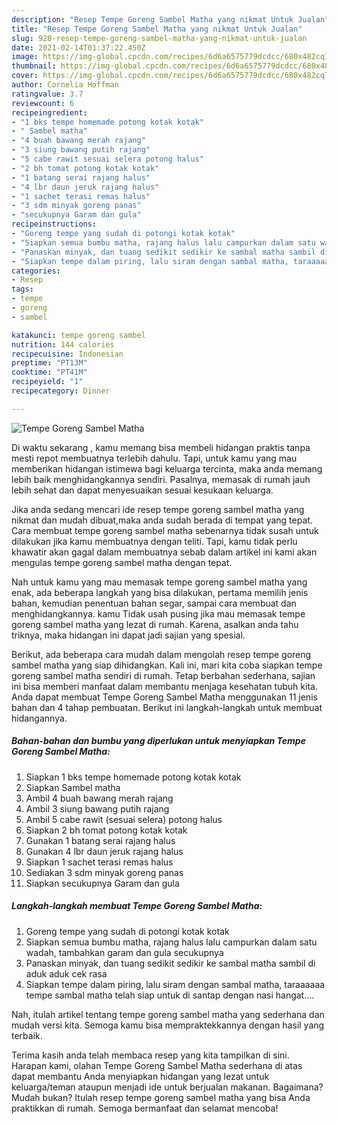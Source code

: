 ```yaml
---
description: "Resep Tempe Goreng Sambel Matha yang nikmat Untuk Jualan"
title: "Resep Tempe Goreng Sambel Matha yang nikmat Untuk Jualan"
slug: 928-resep-tempe-goreng-sambel-matha-yang-nikmat-untuk-jualan
date: 2021-02-14T01:37:22.450Z
image: https://img-global.cpcdn.com/recipes/6d6a6575779dcdcc/680x482cq70/tempe-goreng-sambel-matha-foto-resep-utama.jpg
thumbnail: https://img-global.cpcdn.com/recipes/6d6a6575779dcdcc/680x482cq70/tempe-goreng-sambel-matha-foto-resep-utama.jpg
cover: https://img-global.cpcdn.com/recipes/6d6a6575779dcdcc/680x482cq70/tempe-goreng-sambel-matha-foto-resep-utama.jpg
author: Cornelia Hoffman
ratingvalue: 3.7
reviewcount: 6
recipeingredient:
- "1 bks tempe homemade potong kotak kotak"
- " Sambel matha"
- "4 buah bawang merah rajang"
- "3 siung bawang putih rajang"
- "5 cabe rawit sesuai selera potong halus"
- "2 bh tomat potong kotak kotak"
- "1 batang serai rajang halus"
- "4 lbr daun jeruk rajang halus"
- "1 sachet terasi remas halus"
- "3 sdm minyak goreng panas"
- "secukupnya Garam dan gula"
recipeinstructions:
- "Goreng tempe yang sudah di potongi kotak kotak"
- "Siapkan semua bumbu matha, rajang halus lalu campurkan dalam satu wadah, tambahkan garam dan gula secukupnya"
- "Panaskan minyak, dan tuang sedikit sedikir ke sambal matha sambil di aduk aduk cek rasa"
- "Siapkan tempe dalam piring, lalu siram dengan sambal matha, taraaaaaa tempe sambal matha telah siap untuk di santap dengan nasi hangat...."
categories:
- Resep
tags:
- tempe
- goreng
- sambel

katakunci: tempe goreng sambel 
nutrition: 144 calories
recipecuisine: Indonesian
preptime: "PT13M"
cooktime: "PT41M"
recipeyield: "1"
recipecategory: Dinner

---
```



![Tempe Goreng Sambel Matha](https://img-global.cpcdn.com/recipes/6d6a6575779dcdcc/680x482cq70/tempe-goreng-sambel-matha-foto-resep-utama.jpg)

Di waktu  sekarang , kamu memang bisa membeli hidangan praktis tanpa mesti repot membuatnya terlebih dahulu. Tapi, untuk kamu yang mau memberikan hidangan istimewa bagi keluarga tercinta, maka anda memang lebih baik menghidangkannya sendiri. Pasalnya, memasak di rumah jauh lebih sehat dan dapat menyesuaikan sesuai kesukaan keluarga.

Jika anda sedang mencari ide resep tempe goreng sambel matha yang nikmat dan mudah dibuat,maka anda sudah berada di tempat yang tepat. Cara membuat tempe goreng sambel matha  sebenarnya tidak susah untuk dilakukan jika kamu membuatnya dengan teliti. Tapi, kamu tidak perlu khawatir akan gagal dalam membuatnya 
sebab dalam artikel ini kami akan mengulas tempe goreng sambel matha dengan tepat.  



Nah untuk kamu yang mau memasak tempe goreng sambel matha yang enak, ada beberapa langkah yang bisa dilakukan, pertama memilih jenis bahan, kemudian penentuan bahan segar, sampai cara membuat dan menghidangkannya. kamu Tidak usah pusing jika mau memasak tempe goreng sambel matha yang lezat di rumah. Karena, asalkan anda  tahu triknya, maka hidangan ini dapat jadi sajian yang spesial.

Berikut, ada beberapa cara mudah dalam mengolah resep tempe goreng sambel matha yang siap dihidangkan. Kali ini, mari kita coba siapkan tempe goreng sambel matha sendiri di rumah. Tetap berbahan sederhana, sajian ini bisa memberi manfaat dalam membantu menjaga kesehatan tubuh kita. Anda dapat membuat Tempe Goreng Sambel Matha menggunakan 11 jenis bahan dan 4 tahap pembuatan. Berikut ini langkah-langkah untuk membuat hidangannya.

<!--inarticleads1-->

##### Bahan-bahan dan bumbu yang diperlukan untuk menyiapkan Tempe Goreng Sambel Matha:

1. Siapkan 1 bks tempe homemade potong kotak kotak
1. Siapkan  Sambel matha
1. Ambil 4 buah bawang merah rajang
1. Ambil 3 siung bawang putih rajang
1. Ambil 5 cabe rawit (sesuai selera) potong halus
1. Siapkan 2 bh tomat potong kotak kotak
1. Gunakan 1 batang serai rajang halus
1. Gunakan 4 lbr daun jeruk rajang halus
1. Siapkan 1 sachet terasi remas halus
1. Sediakan 3 sdm minyak goreng panas
1. Siapkan secukupnya Garam dan gula




<!--inarticleads2-->

##### Langkah-langkah membuat Tempe Goreng Sambel Matha:

1. Goreng tempe yang sudah di potongi kotak kotak
1. Siapkan semua bumbu matha, rajang halus lalu campurkan dalam satu wadah, tambahkan garam dan gula secukupnya
1. Panaskan minyak, dan tuang sedikit sedikir ke sambal matha sambil di aduk aduk cek rasa
1. Siapkan tempe dalam piring, lalu siram dengan sambal matha, taraaaaaa tempe sambal matha telah siap untuk di santap dengan nasi hangat....




Nah, itulah artikel tentang  tempe goreng sambel matha  yang sederhana dan mudah versi kita. Semoga kamu bisa mempraktekkannya dengan hasil yang terbaik. 

Terima kasih anda telah membaca resep yang kita tampilkan di sini. Harapan kami, olahan  Tempe Goreng Sambel Matha sederhana di atas dapat membantu Anda menyiapkan hidangan yang lezat untuk keluarga/teman ataupun menjadi ide untuk berjualan makanan. Bagaimana? Mudah bukan? Itulah resep tempe goreng sambel matha yang bisa Anda praktikkan di rumah. Semoga bermanfaat dan selamat mencoba!

